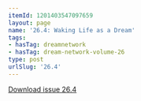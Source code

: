```yaml
---
itemId: 1201403547097659
layout: page
name: '26.4: Waking Life as a Dream'
tags:
- hasTag: dreamnetwork
- hasTag: dream-network-volume-26
type: post
urlSlug: '26.4'
---
```

<a href="files/pdfs/Volume_26/26.4_waking_life_as_dream.pdf" download="">Download issue 26.4</a>